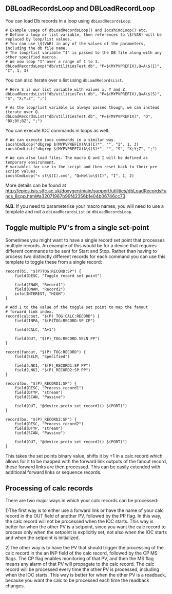 ## DBLoadRecordsLoop and DBLoadRecordLoop

You can load Db records in a loop using `dbLoadRecordsLoop`.

```
# Example usage of dbLoadRecordsLoop() and iocshCmdLoop() etc.
# Define a loop or list variable, then references to \$(VAR) will be replaced by loop/list values.
# You can use \$(VAR) in any of the values of the parameters, including the db file name.
# The loop/list variable "I" is passed to the DB file along with any other specified macros.
# We now loop "I" over a range of 1 to 3.
dbLoadRecordsLoop("db/utilitiesTest.db", "P=$(MYPVPREFIX),Q=A\$(I)", "I", 1, 3)
```

You can also iterate over a list using `dbLoadRecordsList`.

```
# Here S is our list variable with values x, Y and Z.
dbLoadRecordsList("db/utilitiesTest.db", "P=$(MYPVPREFIX),Q=A\$(S)", "S", "X;Y;Z", ";")

# As the loop/list variable is always passed though, we can instead iterate over Q.
dbLoadRecordsList("db/utilitiesTest.db", "P=$(MYPVPREFIX)", "Q", "BX;BY;BZ", ";")
```

You can execute IOC commands in loops as well.

```
# We can execute iocs commands in a similar way.
iocshCmdLoop("dbgrep $(MYPVPREFIX)A\$(I)*", "", "I", 1, 3)
iocshCmdList("dbgrep $(MYPVPREFIX)A\$(S)*", "", "S", "X;Y;Z", ";")

# We can also load files. The macro Q and I will be defined as temporary environment.
# variables for use in the script and then reset back to their pre-script values.
iocshCmdLoop("< st\$(I).cmd", "Q=Hello\$(I)", "I", 1, 2)
```

More details can be found at http://epics.isis.stfc.ac.uk/doxygen/main/support/utilities/dbLoadRecordsFuncs_8cpp.html#a32071967b99f42356b1e04b06746cc73.

**N.B.** If you need to parameterise your macro names, you will need to use a template and not a `dbLoadRecordsList` or `dbLoadRecordsLoop`.

## Toggle multiple PV's from a single set-point

Sometimes you might want to have a single record set point that processes multiple records. An example of this would be for a device that requires different commands to be sent for Start and Stop. Rather than having to process two distinctly different records for each command you can use this template to toggle these from a single record:

```
record(bi, "$(P)TOG:RECORD:SP") {
	field(DESC, "Toggle record set point")
	
	field(ZNAM, "Record1")
	field(ONAM, "Record2")
	info(INTEREST, "HIGH")
}

# Add 1 to the value of the toggle set point to map the fanout 
# forward link index.
record(calcout, "$(P)_TOG:CALC:RECORD") {
	field(INPA, "$(P)TOG:RECORD:SP CP")
	
	field(CALC, "A+1")
	
	field(OUT, "$(P)_TOG:RECORD.SELN PP")
}

record(fanout, "$(P)_TOG:RECORD") {
	field(SELM, "Specified")
	
	field(LNK1, "$(P)_RECORD1:SP PP")
	field(LNK2, "$(P)_RECORD2:SP PP")
}

record(bo, "$(P)_RECORD1:SP") {
	field(DESC, "Process record1")
	field(DTYP, "stream")
	field(SCAN, "Passive")
	
	field(OUT, "@device.proto set_record1() $(PORT)")
}

record(bo, "$(P)_RECORD2:SP") {
	field(DESC, "Process record2")
	field(DTYP, "stream")
	field(SCAN, "Passive")
	
	field(OUT, "@device.proto set_record2() $(PORT)")
}
```

This takes the set points binary value, shifts it by +1 in a calc record which allows for it to be mapped with the forward link outputs of the fanout record, these forward links are then processed. This can be easily extended with additional forward links or sequence records.

## Processing of calc records

There are two major ways in which your calc records can be processed:

1)The first way is to either use a forward link or have the name of your calc record in the OUT field of another PV, followed by the PP flag. In this way, the calc record will not be processed when the IOC starts. This way is better for when the other PV is a setpoint, since you want the calc record to process only when the setpoint is explicitly set, not also when the IOC starts and when the setpoint is initialized.

2)The other way is to have the PV that should trigger the processing of the calc record in the an INP field of the calc record, followed by the CP MS flags. The CP flag enables monitoring of that PV, and then the MS flag means any alarm of that PV will propagate to the calc record. The calc record will be processed every time the other PV is processed, including when the IOC starts. This way is better for when the other PV is a readback, because you want the calc to be processed each time the readback changes.